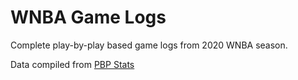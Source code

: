 # WNBA Game Logs

Complete play-by-play based game logs from 2020 WNBA season.

Data compiled from [PBP Stats](https://www.pbpstats.com/)
